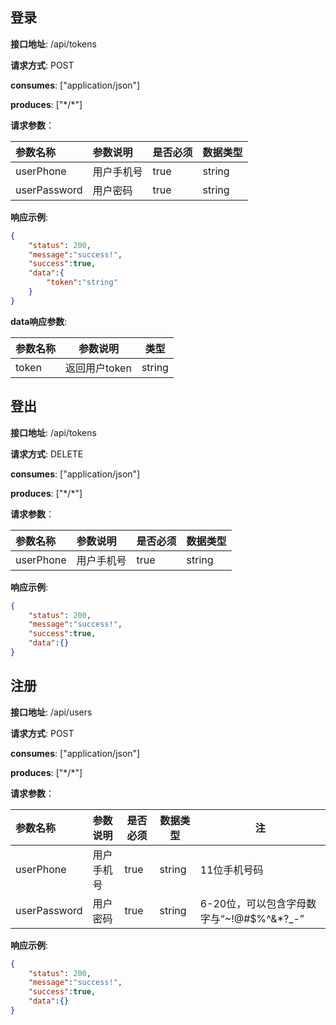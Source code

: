
## 登录

**接口地址**: /api/tokens

**请求方式**: POST

**consumes**: ["application/json"]

**produces**: ["\*/\*"]

**请求参数**：

|参数名称 |参数说明   |是否必须 |数据类型 |
| :------- | :--------- | -------- | -------- |
| userPhone |用户手机号 |true     |string   |
| userPassword |用户密码   | true | string |

 **响应示例**:

``` JSON
{
    "status": 200,
    "message":"success!",
    "success":true,
    "data":{
        "token":"string"
    }
}
```

**data响应参数**:

| 参数名称 | 参数说明      | 类型   |
| -------- | ------------- | ------ |
| token    | 返回用户token | string |

## 登出
**接口地址**: /api/tokens

**请求方式**: DELETE

**consumes**: ["application/json"]

**produces**: ["\*/\*"]

**请求参数**：

|参数名称 |参数说明   |是否必须 |数据类型 |
| :------- | :--------- | -------- | -------- |
| userPhone |用户手机号 |true     |string   |

 **响应示例**:

``` JSON
{
    "status": 200,
    "message":"success!",
    "success":true,
    "data":{}
}
```
## 注册

**接口地址**: /api/users

**请求方式**: POST

**consumes**: ["application/json"]

**produces**: ["\*/\*"]

**请求参数**：

| 参数名称     | 参数说明   | 是否必须 | 数据类型 | 注                                       |
| :----------- | :--------- | -------- | -------- | ---------------------------------------- |
| userPhone    | 用户手机号 | true     | string   | 11位手机号码                             |
| userPassword | 用户密码   | true     | string   | 6-20位，可以包含字母数字与“~!@#$%^&*?_-” |

 **响应示例**:

``` JSON
{
    "status": 200,
    "message":"success!",
    "success":true,
    "data":{}
}
```

